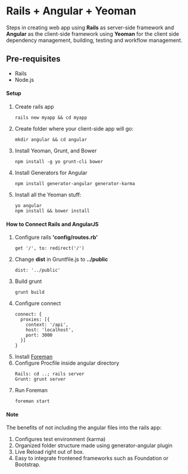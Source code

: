# Rails + Angular + Yeoman
Steps in creating web app using **Rails** as server-side framework and
**Angular** as the client-side framework using **Yeoman** for the client
side dependency management, building, testing and workflow management.

## Pre-requisites
* Rails
* Node.js

#### Setup
1. Create rails app
    ```
    rails new myapp && cd myapp
    ```
2. Create folder where your client-side app will go:
    ```
    mkdir angular && cd angular
    ```
3. Install Yeoman, Grunt, and Bower
    ```
    npm install -g yo grunt-cli bower
    ```
4. Install Generators for Angular
    ```
    npm install generator-angular generator-karma
    ```
5. Install all the Yeoman stuff:
    ```
    yo angular
    npm install && bower install
    ```

#### How to Connect Rails and AngularJS
1. Configure rails **'config/routes.rb'**
   ```
   get '/', to: redirect('/')
   ```
2. Change **dist** in Gruntfile.js to **../public**
   ```
   dist: '../public'
   ```
3. Build grunt
   ```
   grunt build
   ```
4. Configure connect
   ```
   connect: {
     proxies: [{
       context: '/api',
       host: 'localhost',
       port: 3000
     }]
   }
   ```
5. Install [Foreman](https://github.com/ddollar/foreman)
6. Configure Procfile inside angular directory
   ```
   Rails: cd ..; rails server
   Grunt: grunt server
   ```
7. Run Foreman
   ```
   foreman start
   ```

#### Note
The benefits of not including the angular files into the rails app:

1. Configures test environment (karma)
2. Organized folder structure made using generator-angular plugin
3. Live Reload right out of box.
4. Easy to integrate frontened frameworks such as Foundation or
   Bootstrap.

